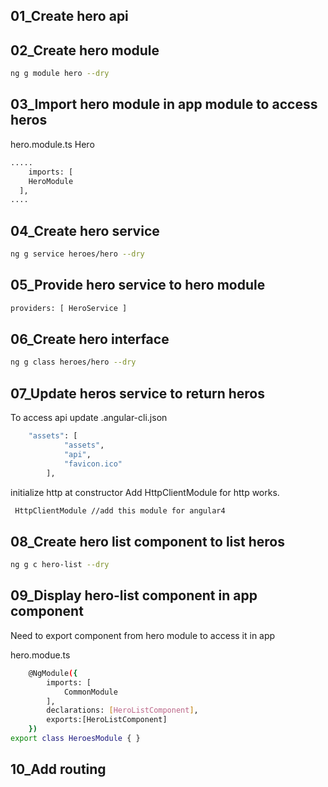 ## 01_Create hero api

## 02_Create hero module

```bash
ng g module hero --dry
```

## 03_Import hero module in app module to access heros  
hero.module.ts
Hero
```bash 
.....
    imports: [
    HeroModule
  ],
....
```

## 04_Create hero service
```bash
ng g service heroes/hero --dry
```
## 05_Provide hero service to hero module
```bash
providers: [ HeroService ]
```
## 06_Create hero interface
```bash
ng g class heroes/hero --dry
```
## 07_Update heros service to return heros
To access api update .angular-cli.json
```bash
    "assets": [
            "assets",
            "api",
            "favicon.ico"
        ],
```
initialize http at constructor
Add HttpClientModule for http works.
```bash
 HttpClientModule //add this module for angular4 
```
## 08_Create hero list component to list heros
```bash
ng g c hero-list --dry
```
## 09_Display hero-list component in app component

Need to export component from hero module to access it in app

hero.modue.ts
```bash
    @NgModule({
        imports: [
            CommonModule
        ],
        declarations: [HeroListComponent],
        exports:[HeroListComponent]
    })
export class HeroesModule { }  
```
## 10_Add routing

